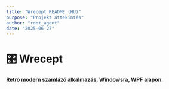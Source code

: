 ```yaml
---
title: "Wrecept README (HU)"
purpose: "Projekt áttekintés"
author: "root_agent"
date: "2025-06-27"
---
```


# 🎛️ Wrecept

**Retro modern számlázó alkalmazás, Windowsra, WPF alapon.**

